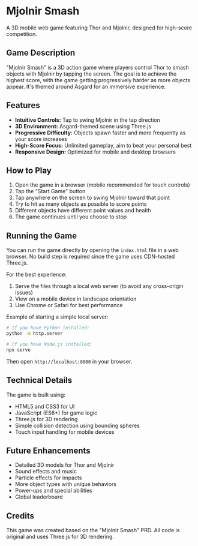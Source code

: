 # Mjolnir Smash

A 3D mobile web game featuring Thor and Mjolnir, designed for high-score competition.

## Game Description

"Mjolnir Smash" is a 3D action game where players control Thor to smash objects with Mjolnir by tapping the screen. The goal is to achieve the highest score, with the game getting progressively harder as more objects appear. It's themed around Asgard for an immersive experience.

## Features

- **Intuitive Controls:** Tap to swing Mjolnir in the tap direction
- **3D Environment:** Asgard-themed scene using Three.js
- **Progressive Difficulty:** Objects spawn faster and more frequently as your score increases
- **High-Score Focus:** Unlimited gameplay, aim to beat your personal best
- **Responsive Design:** Optimized for mobile and desktop browsers

## How to Play

1. Open the game in a browser (mobile recommended for touch controls)
2. Tap the "Start Game" button
3. Tap anywhere on the screen to swing Mjolnir toward that point
4. Try to hit as many objects as possible to score points
5. Different objects have different point values and health
6. The game continues until you choose to stop

## Running the Game

You can run the game directly by opening the `index.html` file in a web browser. No build step is required since the game uses CDN-hosted Three.js.

For the best experience:

1. Serve the files through a local web server (to avoid any cross-origin issues)
2. View on a mobile device in landscape orientation
3. Use Chrome or Safari for best performance

Example of starting a simple local server:

```bash
# If you have Python installed:
python -m http.server

# If you have Node.js installed:
npx serve
```

Then open `http://localhost:8000` in your browser.

## Technical Details

The game is built using:
- HTML5 and CSS3 for UI
- JavaScript (ES6+) for game logic
- Three.js for 3D rendering
- Simple collision detection using bounding spheres
- Touch input handling for mobile devices

## Future Enhancements

- Detailed 3D models for Thor and Mjolnir
- Sound effects and music
- Particle effects for impacts
- More object types with unique behaviors
- Power-ups and special abilities
- Global leaderboard

## Credits

This game was created based on the "Mjolnir Smash" PRD. All code is original and uses Three.js for 3D rendering. 